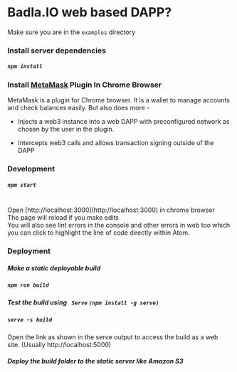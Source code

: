# Badla.IO web based DAPP?

Make sure you are in the `examples` directory

### Install server dependencies

##### `npm install`


### Install [MetaMask](http://metamask.io) Plugin In Chrome Browser

MetaMask is a plugin for Chrome browser. It is a wallet to manage accounts and check balances easily. But also does more -
* Injects a web3 instance into a web DAPP with preconfigured network as chosen by the user in the plugin.

* Intercepts web3 calls and allows transaction signing outside of the DAPP

### Development

##### `npm start`
<br>
Open [http://localhost:3000](http://localhost:3000) in  chrome browser<br>
The page will reload if you make edits<br>
You will also see lint errors in the console and other errors in web too which you can click to highlight the line of code directly within Atom.

### Deployment

##### Make a static deployable build
##### `npm run build`
##### Test the build using ` Serve` `(npm install -g serve)`
##### `serve -s build`
Open the link as shown in the serve output to access the build as a web site. (Usually http://localhost:5000)
##### Deploy the build folder to the static server like Amazon S3
